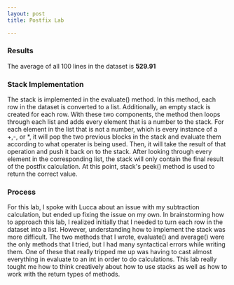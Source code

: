 ```yaml
---
layout: post
title: Postfix Lab

---
```


### Results
The average of all 100 lines in the dataset is **529.91**

### Stack Implementation
The stack is implemented in the evaluate() method. In this method, each row in the dataset is converted to a list. Additionally, an empty stack is created for each row. With these two components, the method then loops through each list and adds every element that is a number to the stack. For each element in the list that is not a number, which is every instance of a +,-, or *, it will pop the two previous blocks in the stack and evaluate them according to what operater is being used. Then, it will take the result of that operation and push it back on to the stack. After looking through every element in the corresponding list, the stack will only contain the final result of the postfix calculation. At this point, stack's peek() method is used to return the correct value.

### Process
For this lab, I spoke with Lucca about an issue with my subtraction calculation, but ended up fixing the issue on my own. In brainstorming how to approach this lab, I realized initially that I needed to turn each row in the dataset into a list. However, understanding how to implement the stack was more difficult. The two methods that I wrote, evaluate() and average() were the only methods that I tried, but I had many syntactical errors while writing them. One of these that really tripped me up was having to cast almost everything in evaluate to an int in order to do calculations. This lab really tought me how to think creatively about how to use stacks as well as how to work with the return types of methods.
